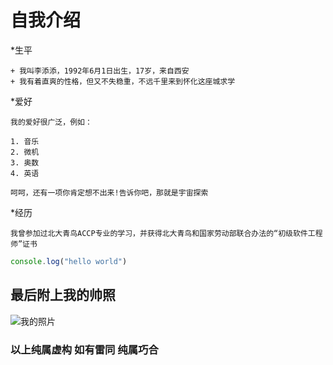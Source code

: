 自我介绍
=================
*生平  

    + 我叫李添添，1992年6月1日出生，17岁，来自西安
    + 我有着直爽的性格，但又不失稳重，不远千里来到怀化这座城求学  
    
*爱好  

    我的爱好很广泛，例如：  
    
    1. 音乐  
    2. 微机  
    3. 奥数  
    4. 英语  
    
    呵呵，还有一项你肯定想不出来!告诉你吧，那就是宇宙探索  
    
*经历  

    我曾参加过北大青鸟ACCP专业的学习，并获得北大青鸟和国家劳动部联合办法的“初级软件工程师”证书
   ``` javascript
   console.log("hello world")
   ```
    
最后附上我的帅照
---------------------
![我的照片](https://tse1-mm.cn.bing.net/th/id/OIP.dROrOxh5mLf-hUmDgjcsLAHaK_?w=201&h=299&c=7&o=5&dpr=1.25&pid=1.7)

### 以上纯属虚构 如有雷同 纯属巧合
